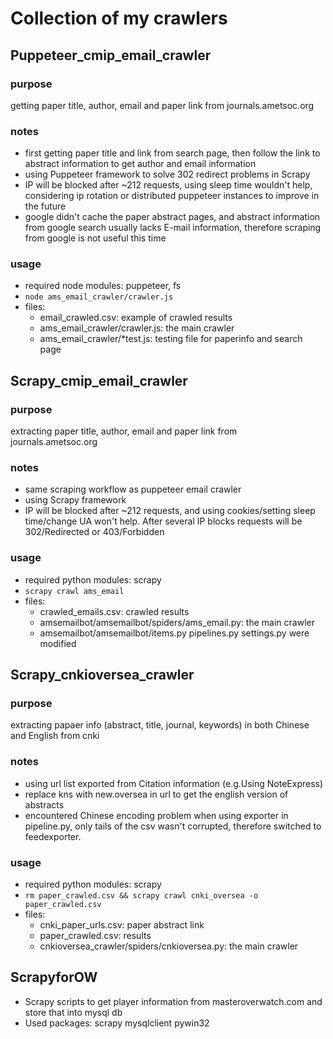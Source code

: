 # Collection of my crawlers

## Puppeteer_cmip_email_crawler

### purpose

getting paper title, author, email and paper link from journals.ametsoc.org

### notes

- first getting paper title and link from search page, then follow the link to abstract information to get author and email information
- using Puppeteer framework to solve 302 redirect problems in Scrapy
- IP will be blocked after ~212 requests, using sleep time wouldn't help, considering ip rotation or distributed puppeteer instances to improve in the future
- google didn't cache the paper abstract pages, and abstract information from google search usually lacks E-mail information, therefore scraping from google is not useful this time

### usage

- required node modules: puppeteer, fs
- `node ams_email_crawler/crawler.js`
- files:
  - email_crawled.csv: example of crawled results
  - ams_email_crawler/crawler.js: the main crawler
  - ams_email_crawler/*test.js: testing file for paperinfo and search page

## Scrapy_cmip_email_crawler

### purpose

extracting paper title, author, email and paper link from journals.ametsoc.org

### notes

- same scraping workflow as puppeteer email crawler
- using Scrapy framework
- IP will be blocked after ~212 requests, and using cookies/setting sleep time/change UA won't help. After several IP blocks requests will be 302/Redirected or 403/Forbidden

### usage

- required python modules: scrapy
- `scrapy crawl ams_email`
- files:
  - crawled_emails.csv: crawled results
  - amsemailbot/amsemailbot/spiders/ams_email.py: the main crawler
  - amsemailbot/amsemailbot/items.py pipelines.py settings.py were modified

## Scrapy_cnkioversea_crawler

### purpose

extracting papaer info (abstract, title, journal, keywords) in both Chinese and English from cnki

### notes

- using url list exported from Citation information (e.g.Using NoteExpress)
- replace kns with new.oversea in url to get the english version of abstracts
- encountered Chinese encoding problem when using exporter in pipeline.py, only tails of the csv wasn't corrupted, therefore switched to feedexporter.

### usage

- required python modules: scrapy
- `rm paper_crawled.csv && scrapy crawl cnki_oversea -o paper_crawled.csv`
- files:
  - cnki_paper_urls.csv: paper abstract link
  - paper_crawled.csv: results
  - cnkioversea_crawler/spiders/cnkioversea.py: the main crawler

## ScrapyforOW

- Scrapy scripts to get player information from masteroverwatch.com and store that into mysql db
- Used packages: scrapy mysqlclient pywin32
